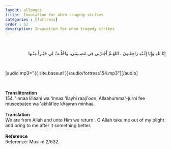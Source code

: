 ```yaml
---
layout: allpages
title:  Invocation for when tragedy strikes
categories : [fortress]
order : 52
description: Invocation for when tragedy strikes
---
```

&nbsp;
<div class="arabictext" dir="RTL">

إِنّا للهِ وَإِنَا إِلَـيْهِ رَاجِعُـونَ ، اللهُـمِّ اْجُـرْني فِي مُصِـيبَتي، وَاخْلُـفْ لِي خَيْـراً مِنْـها

</div>
&nbsp;

[audio mp3="{{ site.baseurl }}/audio/fortress154.mp3"][/audio]

&nbsp;
<div class="duaextra" tabindex="0">
<div><strong>Transliteration</strong></div>
<div class="extra">154. 'Innaa lillaahi wa 'innaa 'ilayhi raaji'oon, Allaahumma'-jurni fee museebatee wa 'akhliflee khayran minhaa.</div>
</div>
&nbsp;
<div class="duaextra" tabindex="0">
<div><strong>Translation</strong></div>
<div class="extra">We are from Allah and unto Him we return . O Allah take me out of my plight and bring to me after it something better.</div>
</div>
&nbsp;
<div class="duaextra" tabindex="0">
<div><strong>Reference</strong></div>
<div class="extra">Reference: Muslim 2/632.</div>
</div>
